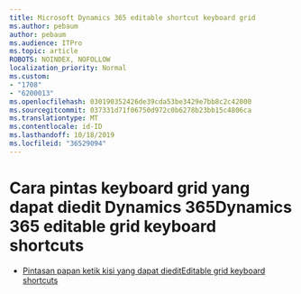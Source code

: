 ```yaml
---
title: Microsoft Dynamics 365 editable shortcut keyboard grid
ms.author: pebaum
author: pebaum
ms.audience: ITPro
ms.topic: article
ROBOTS: NOINDEX, NOFOLLOW
localization_priority: Normal
ms.custom:
- "1708"
- "6200013"
ms.openlocfilehash: 030190352426de39cda53be3429e7bb8c2c42000
ms.sourcegitcommit: 037331d71f06750d972c0b6278b23bb15c4806ca
ms.translationtype: MT
ms.contentlocale: id-ID
ms.lasthandoff: 10/18/2019
ms.locfileid: "36529094"
---
```

# <a name="dynamics-365-editable-grid-keyboard-shortcuts"></a><span data-ttu-id="61eb8-102">Cara pintas keyboard grid yang dapat diedit Dynamics 365</span><span class="sxs-lookup"><span data-stu-id="61eb8-102">Dynamics 365 editable grid keyboard shortcuts</span></span>

* [<span data-ttu-id="61eb8-103">Pintasan papan ketik kisi yang dapat diedit</span><span class="sxs-lookup"><span data-stu-id="61eb8-103">Editable grid keyboard shortcuts</span></span>](https://docs.microsoft.com/dynamics365/customer-engagement/basics/keyboard-shortcuts#editable-grids-views)
